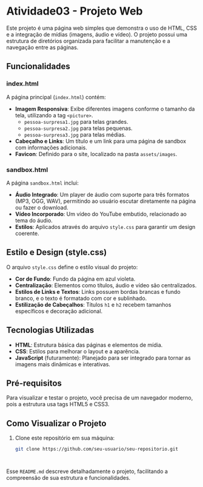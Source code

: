 # Atividade03 - Projeto Web

Este projeto é uma página web simples que demonstra o uso de HTML, CSS e a integração de mídias (imagens, áudio e vídeo). O projeto possui uma estrutura de diretórios organizada para facilitar a manutenção e a navegação entre as páginas.


## Funcionalidades

### index.html
A página principal (`index.html`) contém:
- **Imagem Responsiva**: Exibe diferentes imagens conforme o tamanho da tela, utilizando a tag `<picture>`.
  - `pessoa-surpresa1.jpg` para telas grandes.
  - `pessoa-surpresa2.jpg` para telas pequenas.
  - `pessoa-surpresa3.jpg` para telas médias.
- **Cabeçalho e Links**: Um título e um link para uma página de sandbox com informações adicionais.
- **Favicon**: Definido para o site, localizado na pasta `assets/images`.

### sandbox.html
A página `sandbox.html` inclui:
- **Áudio Integrado**: Um player de áudio com suporte para três formatos (MP3, OGG, WAV), permitindo ao usuário escutar diretamente na página ou fazer o download.
- **Vídeo Incorporado**: Um vídeo do YouTube embutido, relacionado ao tema do áudio.
- **Estilos**: Aplicados através do arquivo `style.css` para garantir um design coerente.

## Estilo e Design (style.css)

O arquivo `style.css` define o estilo visual do projeto:
- **Cor de Fundo**: Fundo da página em azul violeta.
- **Centralização**: Elementos como títulos, áudio e vídeo são centralizados.
- **Estilos de Links e Textos**: Links possuem bordas brancas e fundo branco, e o texto é formatado com cor e sublinhado.
- **Estilização de Cabeçalhos**: Títulos `h1` e `h2` recebem tamanhos específicos e decoração adicional.

## Tecnologias Utilizadas
- **HTML**: Estrutura básica das páginas e elementos de mídia.
- **CSS**: Estilos para melhorar o layout e a aparência.
- **JavaScript** (futuramente): Planejado para ser integrado para tornar as imagens mais dinâmicas e interativas.

## Pré-requisitos
Para visualizar e testar o projeto, você precisa de um navegador moderno, pois a estrutura usa tags HTML5 e CSS3.

## Como Visualizar o Projeto

1. Clone este repositório em sua máquina:
   ```bash
   git clone https://github.com/seu-usuario/seu-repositorio.git




Esse `README.md` descreve detalhadamente o projeto, facilitando a compreensão de sua estrutura e funcionalidades.
